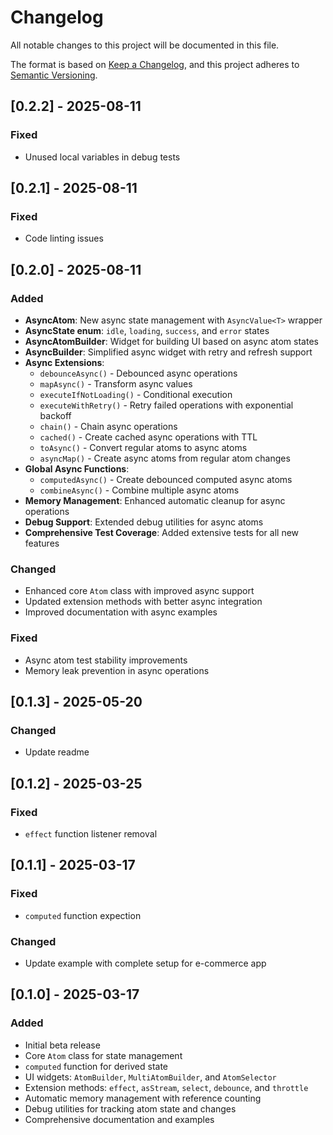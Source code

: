 # Changelog

All notable changes to this project will be documented in this file.

The format is based on [Keep a Changelog](https://keepachangelog.com/en/1.1.0/), and this project adheres to [Semantic Versioning](https://semver.org/spec/v2.0.0.html).

## [0.2.2] - 2025-08-11

### Fixed

- Unused local variables in debug tests

## [0.2.1] - 2025-08-11

### Fixed

- Code linting issues

## [0.2.0] - 2025-08-11

### Added

- **AsyncAtom**: New async state management with `AsyncValue<T>` wrapper
- **AsyncState enum**: `idle`, `loading`, `success`, and `error` states
- **AsyncAtomBuilder**: Widget for building UI based on async atom states
- **AsyncBuilder**: Simplified async widget with retry and refresh support
- **Async Extensions**:
  - `debounceAsync()` - Debounced async operations
  - `mapAsync()` - Transform async values
  - `executeIfNotLoading()` - Conditional execution
  - `executeWithRetry()` - Retry failed operations with exponential backoff
  - `chain()` - Chain async operations
  - `cached()` - Create cached async operations with TTL
  - `toAsync()` - Convert regular atoms to async atoms
  - `asyncMap()` - Create async atoms from regular atom changes
- **Global Async Functions**:
  - `computedAsync()` - Create debounced computed async atoms
  - `combineAsync()` - Combine multiple async atoms
- **Memory Management**: Enhanced automatic cleanup for async operations
- **Debug Support**: Extended debug utilities for async atoms
- **Comprehensive Test Coverage**: Added extensive tests for all new features

### Changed

- Enhanced core `Atom` class with improved async support
- Updated extension methods with better async integration
- Improved documentation with async examples

### Fixed

- Async atom test stability improvements
- Memory leak prevention in async operations

## [0.1.3] - 2025-05-20

### Changed

- Update readme

## [0.1.2] - 2025-03-25

### Fixed

- `effect` function listener removal

## [0.1.1] - 2025-03-17

### Fixed

- `computed` function expection

### Changed

- Update example with complete setup for e-commerce app

## [0.1.0] - 2025-03-17

### Added

- Initial beta release
- Core `Atom` class for state management
- `computed` function for derived state
- UI widgets: `AtomBuilder`, `MultiAtomBuilder`, and `AtomSelector`
- Extension methods: `effect`, `asStream`, `select`, `debounce`, and `throttle`
- Automatic memory management with reference counting
- Debug utilities for tracking atom state and changes
- Comprehensive documentation and examples
